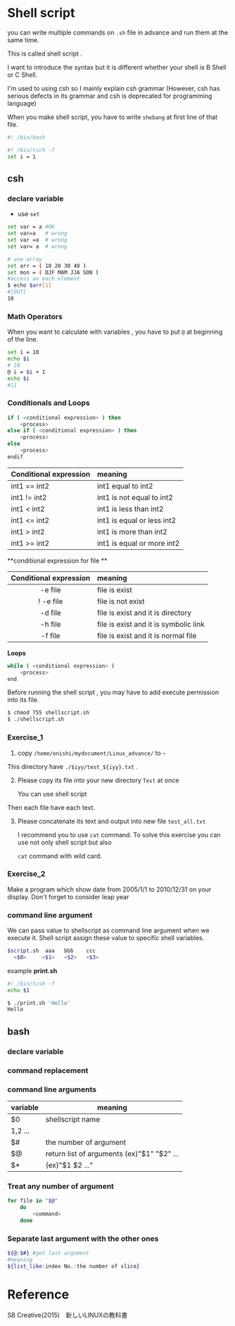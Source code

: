# Shell script

you can write multiple commands on `.sh` file in advance and run them at the same time.

This is called shell script .

I want to introduce the syntax but it is different whether your shell is B Shell or C Shell.   

I'm used to using csh so I mainly explain csh grammar 
(However, csh has serious defects in its grammar and csh is deprecated for programming language)


When you make shell script, you have to write `shebang` at first line of that file.

```bash
#! /bin/bash

```

```bash
#! /bin/tsch -f
set i = 1
```

## csh

### declare variable

* use `set`

```bash
set var = a #OK
set var=a   # wrong
set var =a  # wrong
set var= a  # wrong

# use array
set arr = ( 10 20 30 40 )
set mon = ( DJF MAM JJA SON )
#access an each element
$ echo $arr[1]
#[OUT]
10
```

### Math Operators

When you want to calculate with variables , you have to put `@` at beginning of the line. 

```bash
set i = 10
echo $i
# 10
@ i = $i + 1
echo $i
#11
```





### Conditionals and Loops 



```bash
if ( <conditional expression> ) then
	<process>
else if ( <conditional expression> ) then
	<process>
else
	<process>
endif

```



| Conditional expression | meaning                     |
| :--------------------- | :-------------------------- |
| int1 == int2           | int1 equal to int2          |
| int1 != int2           | int1 is not equal to int2   |
| int1 <  int2           | int1 is less than int2      |
| int1 <= int2           | int1 is equal or less int2  |
| int1 >  int2           | int1 is more than int2      |
| int1 >= int2           | int1 is equal or more  int2 |

**conditional expression for file **

| Conditional expression | meaning                               |
| :--------------------: | :------------------------------------ |
|        -e file         | file is exist                         |
|       ! -e file        | file is not exist                     |
|        -d file         | file is exist and it is directory     |
|        -h file         | file is exist and it is symbolic link |
|        -f file         | file is exist and it is normal file   |

**Loops**



```bash
while ( <conditional expression> )
	<process>
end
```



Before running the shell script , you may have to add execute permission into its file.

```bash
$ chmod 755 shellscript.sh
$ ./shellscript.sh
```



### Exercise_1

1. copy `/home/onishi/mydocument/Linux_advance/` to `~`

This directory have `./$iyy/test_${iyy}.txt` .

2. Please copy its file into your new directory `Test` at once

   You can use shell script

Then each file have each text.

3. Please concatenate its text and output into new file `test_all.txt`

   I recommend you to use `cat` command. To solve this exercise you can use not only shell script but also

   `cat` command with wild card.

### Exercise_2

Make a program which show date from 2005/1/1 to 2010/12/31  on your display.
Don't forget to consider leap year





### command line argument
We can pass value to shellscript as command line argument when we execute it.
Shell script assign these value to specific shell variables.

```bash
$script.sh  aaa   bbb    ccc
  <$0>     <$1>   <$2>   <$3>
```
example
**print.sh**

```bash
#! /bin/tcsh -f
echo $1
```

```bash
$ ./print.sh 'Hello'
Hello
```
## bash

### declare variable

### command replacement

### command line arguments

| variable  | meaning                                     |
| --------- | ------------------------------------------- |
| $0        | shellscript name                            |
| $1,$2 ... |                                             |
| $#        | the number of argument                      |
| $@        | return list of arguments (ex)"$1"  "$2" ... |
| $*        | (ex)"$1 $2  ..."                            |



###  Treat any number of argument

```bash
for file in "$@"
	do
		<command>
	done
```

### Separate last argument with the other ones

```bash
${@:$#} #get last argument
#meaning
${list_like:index No.:the number of slice}

```

# Reference

 SB Creative(2015)　新しいLINUXの教科書

